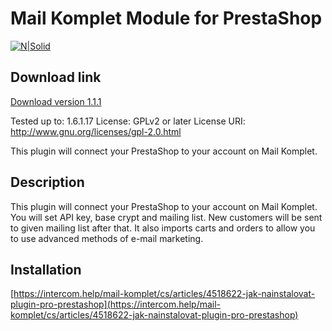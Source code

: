 # Mail Komplet Module for PrestaShop

[![N|Solid](https://www.webkomplet.cz/mydata/themes/webkomplet/img/logos/mail-komplet-logo.svg)](https://www.mail-komplet.cz)

## Download link
[Download version 1.1.1](https://github.com/Webkomplet/PrestashopModule/archive/master.zip)

Tested up to: 1.6.1.17
License: GPLv2 or later
License URI: http://www.gnu.org/licenses/gpl-2.0.html

This plugin will connect your PrestaShop to your account on Mail Komplet.

## Description

This plugin will connect your PrestaShop to your account on Mail Komplet. You will set API key, base crypt and
mailing list. New customers will be sent to given mailing list after that. It also imports carts and orders to allow you to use advanced methods of e-mail marketing.

## Installation

[https://intercom.help/mail-komplet/cs/articles/4518622-jak-nainstalovat-plugin-pro-prestashop](https://intercom.help/mail-komplet/cs/articles/4518622-jak-nainstalovat-plugin-pro-prestashop)